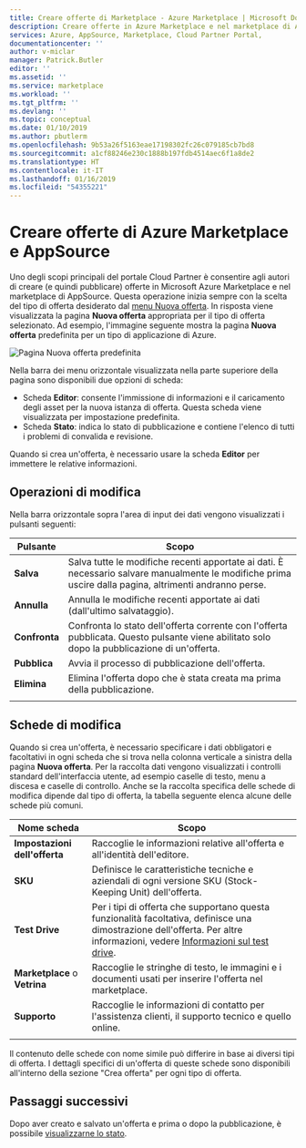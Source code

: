 ```yaml
---
title: Creare offerte di Marketplace - Azure Marketplace | Microsoft Docs
description: Creare offerte in Azure Marketplace e nel marketplace di AppSource usando il portale Cloud Partner
services: Azure, AppSource, Marketplace, Cloud Partner Portal,
documentationcenter: ''
author: v-miclar
manager: Patrick.Butler
editor: ''
ms.assetid: ''
ms.service: marketplace
ms.workload: ''
ms.tgt_pltfrm: ''
ms.devlang: ''
ms.topic: conceptual
ms.date: 01/10/2019
ms.author: pbutlerm
ms.openlocfilehash: 9b53a26f5163eae17198302fc26c079185cb7bd8
ms.sourcegitcommit: a1cf88246e230c1888b197fdb4514aec6f1a8de2
ms.translationtype: HT
ms.contentlocale: it-IT
ms.lasthandoff: 01/16/2019
ms.locfileid: "54355221"
---
```

# <a name="create-azure-marketplace-and-appsource-offers"></a>Creare offerte di Azure Marketplace e AppSource

Uno degli scopi principali del portale Cloud Partner è consentire agli autori di creare (e quindi pubblicare) offerte in Microsoft Azure Marketplace e nel marketplace di AppSource.  Questa operazione inizia sempre con la scelta del tipo di offerta desiderato dal [menu Nuova offerta](../portal-tour/cpp-new-offer-menu.md).  In risposta viene visualizzata la pagina **Nuova offerta** appropriata per il tipo di offerta selezionato.  Ad esempio, l'immagine seguente mostra la pagina **Nuova offerta** predefinita per un tipo di applicazione di Azure.

![Pagina Nuova offerta predefinita](./media/new-offer-page.png)

Nella barra dei menu orizzontale visualizzata nella parte superiore della pagina sono disponibili due opzioni di scheda: 
- Scheda **Editor**: consente l'immissione di informazioni e il caricamento degli asset per la nuova istanza di offerta.  Questa scheda viene visualizzata per impostazione predefinita.
- Scheda **Stato**: indica lo stato di pubblicazione e contiene l'elenco di tutti i problemi di convalida e revisione. 

Quando si crea un'offerta, è necessario usare la scheda **Editor** per immettere le relative informazioni. 

## <a name="editing-operations"></a>Operazioni di modifica

Nella barra orizzontale sopra l'area di input dei dati vengono visualizzati i pulsanti seguenti:

|   Pulsante    |   Scopo                                                          |
|   ------    |  --------                                                          |
| **Salva**    | Salva tutte le modifiche recenti apportate ai dati.  È necessario salvare manualmente le modifiche prima uscire dalla pagina, altrimenti andranno perse. | 
| **Annulla** | Annulla le modifiche recenti apportate ai dati (dall'ultimo salvataggio).             |
| **Confronta** | Confronta lo stato dell'offerta corrente con l'offerta pubblicata.  Questo pulsante viene abilitato solo dopo la pubblicazione di un'offerta.  |
| **Pubblica** | Avvia il processo di pubblicazione dell'offerta.                       |
| **Elimina**  | Elimina l'offerta dopo che è stata creata ma prima della pubblicazione. |
|   |   |


## <a name="editing-tabs"></a>Schede di modifica

Quando si crea un'offerta, è necessario specificare i dati obbligatori e facoltativi in ogni scheda che si trova nella colonna verticale a sinistra della pagina **Nuova offerta**.  Per la raccolta dati vengono visualizzati i controlli standard dell'interfaccia utente, ad esempio caselle di testo, menu a discesa e caselle di controllo.  Anche se la raccolta specifica delle schede di modifica dipende dal tipo di offerta, la tabella seguente elenca alcune delle schede più comuni.

|      Nome scheda       |   Scopo                                                            |
|      --------       |   -------                                                            |
| **Impostazioni dell'offerta**  | Raccoglie le informazioni relative all'offerta e all'identità dell'editore.                    |
| **SKU**            | Definisce le caratteristiche tecniche e aziendali di ogni versione SKU (Stock-Keeping Unit) dell'offerta. |
| **Test Drive**      | Per i tipi di offerta che supportano questa funzionalità facoltativa, definisce una dimostrazione dell'offerta.  Per altre informazioni, vedere [Informazioni sul test drive](../../cloud-partner-portal-orig/what-is-test-drive.md).  |
| **Marketplace** o **Vetrina** | Raccoglie le stringhe di testo, le immagini e i documenti usati per inserire l'offerta nel marketplace. |
| **Supporto**         | Raccoglie le informazioni di contatto per l'assistenza clienti, il supporto tecnico e quello online.  |
|  |  |

Il contenuto delle schede con nome simile può differire in base ai diversi tipi di offerta.  I dettagli specifici di un'offerta di queste schede sono disponibili all'interno della sezione "Crea offerta" per ogni tipo di offerta.


## <a name="next-steps"></a>Passaggi successivi

Dopo aver creato e salvato un'offerta e prima o dopo la pubblicazione, è possibile [visualizzarne lo stato](./cpp-view-status-offer.md).
